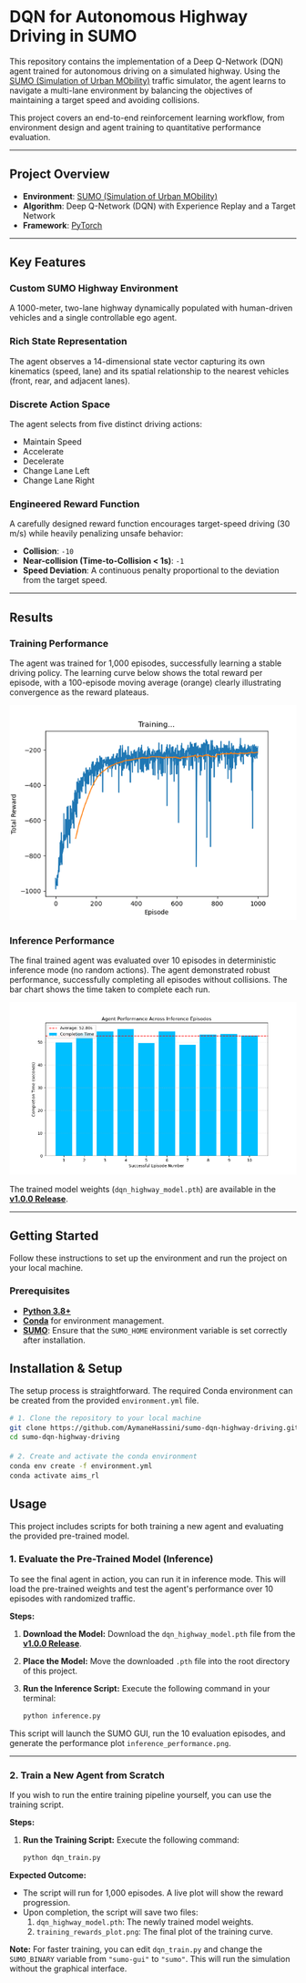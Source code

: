 # DQN for Autonomous Highway Driving in SUMO

This repository contains the implementation of a Deep Q-Network (DQN) agent trained for autonomous driving on a simulated highway. Using the [SUMO (Simulation of Urban MObility)](https://www.eclipse.org/sumo/) traffic simulator, the agent learns to navigate a multi-lane environment by balancing the objectives of maintaining a target speed and avoiding collisions.

This project covers an end-to-end reinforcement learning workflow, from environment design and agent training to quantitative performance evaluation.

---

## Project Overview

- **Environment**: [SUMO (Simulation of Urban MObility)](https://www.eclipse.org/sumo/)
- **Algorithm**: Deep Q-Network (DQN) with Experience Replay and a Target Network
- **Framework**: [PyTorch](https://pytorch.org/)

---

## Key Features

### Custom SUMO Highway Environment
A 1000-meter, two-lane highway dynamically populated with human-driven vehicles and a single controllable ego agent.

### Rich State Representation
The agent observes a 14-dimensional state vector capturing its own kinematics (speed, lane) and its spatial relationship to the nearest vehicles (front, rear, and adjacent lanes).

### Discrete Action Space
The agent selects from five distinct driving actions:
- Maintain Speed
- Accelerate
- Decelerate
- Change Lane Left
- Change Lane Right

###  Engineered Reward Function
A carefully designed reward function encourages target-speed driving (30 m/s) while heavily penalizing unsafe behavior:

- **Collision**: `-10`
- **Near-collision (Time-to-Collision < 1s)**: `-1`
- **Speed Deviation**: A continuous penalty proportional to the deviation from the target speed.

---

## Results

### Training Performance
The agent was trained for 1,000 episodes, successfully learning a stable driving policy. The learning curve below shows the total reward per episode, with a 100-episode moving average (orange) clearly illustrating convergence as the reward plateaus.

![Training Rewards Plot](training_rewards_plot.png)

### Inference Performance
The final trained agent was evaluated over 10 episodes in deterministic inference mode (no random actions). The agent demonstrated robust performance, successfully completing all episodes without collisions. The bar chart shows the time taken to complete each run.

![Inference Performance Plot](inference_performance.png)

The trained model weights (`dqn_highway_model.pth`) are available in the **[v1.0.0 Release](https://github.com/AymaneHassini/sumo-dqn-highway-driving/releases/tag/v1.0.0)**.

---

## Getting Started

Follow these instructions to set up the environment and run the project on your local machine.

### Prerequisites

*   [**Python 3.8+**](https://www.python.org/)
*   [**Conda**](https://docs.conda.io/en/latest/miniconda.html) for environment management.
*   [**SUMO**](https://sumo.dlr.de/docs/Downloads.php): Ensure that the `SUMO_HOME` environment variable is set correctly after installation.

## Installation & Setup

The setup process is straightforward. The required Conda environment can be created from the provided `environment.yml` file.

```bash
# 1. Clone the repository to your local machine
git clone https://github.com/AymaneHassini/sumo-dqn-highway-driving.git
cd sumo-dqn-highway-driving

# 2. Create and activate the conda environment
conda env create -f environment.yml
conda activate aims_rl
```
## Usage

This project includes scripts for both training a new agent and evaluating the provided pre-trained model.

### 1. Evaluate the Pre-Trained Model (Inference)

To see the final agent in action, you can run it in inference mode. This will load the pre-trained weights and test the agent's performance over 10 episodes with randomized traffic.

**Steps:**

1.  **Download the Model:** Download the `dqn_highway_model.pth` file from the **[v1.0.0 Release](https://github.com/AymaneHassini/sumo-dqn-highway-driving/releases/tag/v1.0.0)**.

2.  **Place the Model:** Move the downloaded `.pth` file into the root directory of this project.

3.  **Run the Inference Script:** Execute the following command in your terminal:
    ```bash
    python inference.py
    ```

This script will launch the SUMO GUI, run the 10 evaluation episodes, and generate the performance plot `inference_performance.png`.

---

### 2. Train a New Agent from Scratch

If you wish to run the entire training pipeline yourself, you can use the training script.

**Steps:**

1.  **Run the Training Script:** Execute the following command:
    ```bash
    python dqn_train.py
    ```

**Expected Outcome:**
*   The script will run for 1,000 episodes. A live plot will show the reward progression.
*   Upon completion, the script will save two files:
    1.  `dqn_highway_model.pth`: The newly trained model weights.
    2.  `training_rewards_plot.png`: The final plot of the training curve.

**Note:** For faster training, you can edit `dqn_train.py` and change the `SUMO_BINARY` variable from `"sumo-gui"` to `"sumo"`. This will run the simulation without the graphical interface.